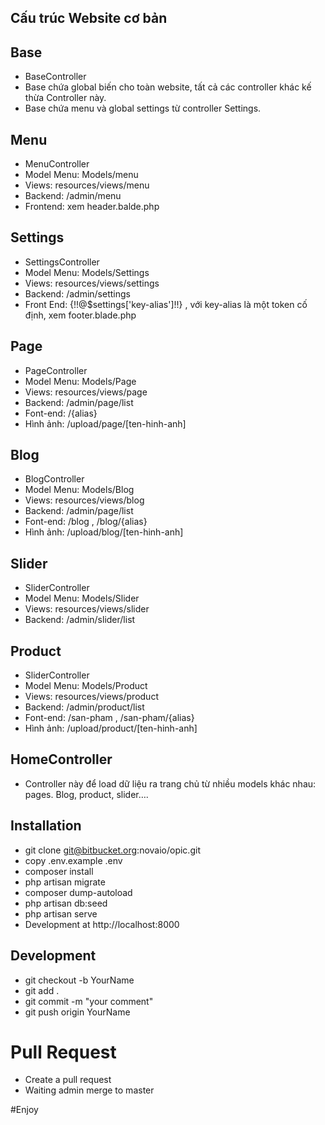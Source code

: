 ## Cấu trúc Website cơ bản

## Base
-	BaseController
-	Base chứa global biến cho toàn website, tất cả các controller khác kế thừa Controller này.
-	Base chứa menu và global settings từ controller Settings.
## Menu
-	MenuController
-	Model Menu: Models/menu
-	Views: resources/views/menu
-	Backend: /admin/menu
-	Frontend: xem header.balde.php
## Settings
-	SettingsController
-	Model Menu: Models/Settings
-	Views: resources/views/settings
-	Backend: /admin/settings
-	Front End: {!!@$settings['key-alias']!!} , với key-alias là một token cố định, xem footer.blade.php

## Page
-	PageController
-	Model Menu: Models/Page
-	Views: resources/views/page
-	Backend: /admin/page/list
-	Font-end: /{alias}
- 	Hình ảnh: /upload/page/[ten-hinh-anh]

## Blog
-	BlogController
-	Model Menu: Models/Blog
-	Views: resources/views/blog
-	Backend: /admin/page/list
-	Font-end: /blog , /blog/{alias}
- 	Hình ảnh: /upload/blog/[ten-hinh-anh]

## Slider
-	SliderController
-	Model Menu: Models/Slider
-	Views: resources/views/slider
-	Backend: /admin/slider/list

## Product
-	SliderController
-	Model Menu: Models/Product
-	Views: resources/views/product
-	Backend: /admin/product/list
-	Font-end: /san-pham , /san-pham/{alias}
- 	Hình ảnh: /upload/product/[ten-hinh-anh]

## HomeController
-	Controller này để load dữ liệu ra trang chủ từ nhiều models khác nhau: pages. Blog, product, slider….

## Installation
- git clone git@bitbucket.org:novaio/opic.git
- copy .env.example .env
- composer install
- php artisan migrate
- composer dump-autoload
- php artisan db:seed
- php artisan serve
- Development at http://localhost:8000

## Development
- git checkout -b YourName
- git add .
- git commit -m "your comment"
- git push origin YourName

# Pull Request
- Create a pull request
- Waiting admin merge to master

#Enjoy
